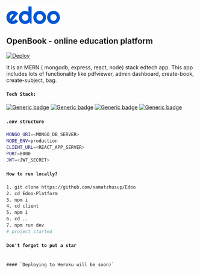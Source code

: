 <img alt='log' src="client/public/icons/edoo3.svg" style='height:48px' />

## OpenBook  - online education platform

[![Deploy](https://www.herokucdn.com/deploy/button.svg)](https://edoo-daydone.herokuapp.com)


It is an MERN ( mongodb, express, react, node) stack edtech app. This app includes lots of functionality like pdfviewer, admin dashboard, create-book, create-subject, bag.

#### `Tech Stack:`

[![Generic badge](https://img.shields.io/badge/Node.js->=12-red.svg)](https://shields.io/)  [![Generic badge](https://img.shields.io/badge/React.js->=16.8-blue.svg)](https://shields.io/)  [![Generic badge](https://img.shields.io/badge/MongoDB->=4-teal.svg)](https://shields.io/)  [![Generic badge](https://img.shields.io/badge/Express.js->=4-<COLOR>.svg)](https://shields.io/)


#### `.env structure`

```bash
MONGO_URI=<MONGO_DB_SERVER>
NODE_ENV=production
CLIENT_URL=<REACT_APP_SERVER>
PORT=8000
JWT=<JWT_SECRET>
```

#### `How to run locally?`
```bash
1. git clone https://github.com/samatzhusup/Edoo
2. cd Edoo-Platform
3. npm i
4. cd client 
5. npm i
6. cd ..
7. npm run dev
# project started

```
#### `Don't forget to put a star`
```

#### `Deploying to Heroku will be soon)`
```
